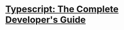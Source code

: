 # [Typescript: The Complete Developer's Guide](https://www.udemy.com/course/typescript-the-complete-developers-guide)
